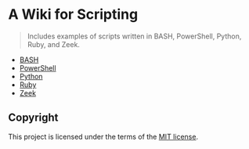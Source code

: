 # A Wiki for Scripting
> Includes examples of scripts written in BASH, PowerShell, Python, Ruby, and Zeek.

* [BASH](/BASH/)
* [PowerShell](/PowerShell/)
* [Python](/Python/)
* [Ruby](/Ruby/)
* [Zeek](/Zeek/)

## Copyright
This project is licensed under the terms of the [MIT license](/LICENSE).
